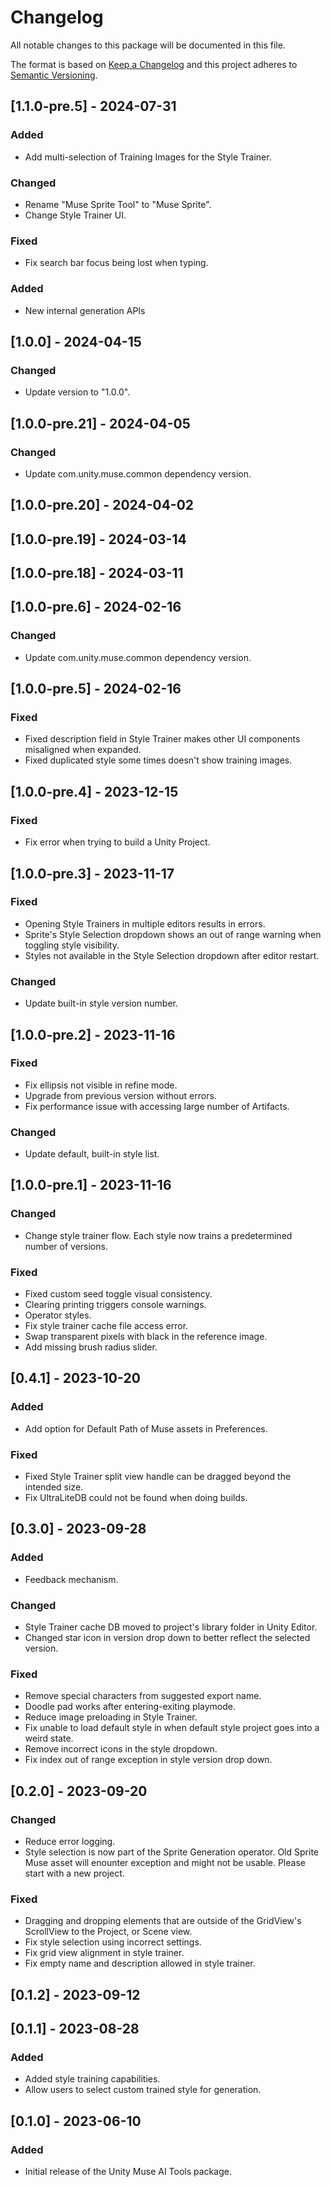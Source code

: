 # Changelog
All notable changes to this package will be documented in this file.

The format is based on [Keep a Changelog](http://keepachangelog.com/en/1.0.0/)
and this project adheres to [Semantic Versioning](http://semver.org/spec/v2.0.0.html).

## [1.1.0-pre.5] - 2024-07-31

### Added

- Add multi-selection of Training Images for the Style Trainer.

### Changed

- Rename "Muse Sprite Tool" to "Muse Sprite".
- Change Style Trainer UI.

### Fixed

- Fix search bar focus being lost when typing.

### Added
- New internal generation APIs
 
## [1.0.0] - 2024-04-15

### Changed

- Update version to "1.0.0".

## [1.0.0-pre.21] - 2024-04-05

### Changed

- Update com.unity.muse.common dependency version.

## [1.0.0-pre.20] - 2024-04-02

## [1.0.0-pre.19] - 2024-03-14

## [1.0.0-pre.18] - 2024-03-11

## [1.0.0-pre.6] - 2024-02-16

### Changed

- Update com.unity.muse.common dependency version.

## [1.0.0-pre.5] - 2024-02-16

### Fixed
- Fixed description field in Style Trainer makes other UI components misaligned when expanded.
- Fixed duplicated style some times doesn't show training images.

## [1.0.0-pre.4] - 2023-12-15

### Fixed

- Fix error when trying to build a Unity Project.

## [1.0.0-pre.3] - 2023-11-17

### Fixed

- Opening Style Trainers in multiple editors results in errors.
- Sprite's Style Selection dropdown shows an out of range warning when toggling style visibility.
- Styles not available in the Style Selection dropdown after editor restart.

### Changed

- Update built-in style version number.

## [1.0.0-pre.2] - 2023-11-16

### Fixed

- Fix ellipsis not visible in refine mode.
- Upgrade from previous version without errors.
- Fix performance issue with accessing large number of Artifacts.

### Changed

- Update default, built-in style list.

## [1.0.0-pre.1] - 2023-11-16

### Changed
- Change style trainer flow. Each style now trains a predetermined number of versions.

### Fixed

- Fixed custom seed toggle visual consistency.
- Clearing printing triggers console warnings.
- Operator styles.
- Fix style trainer cache file access error.
- Swap transparent pixels with black in the reference image.
- Add missing brush radius slider.

## [0.4.1] - 2023-10-20

### Added

- Add option for Default Path of Muse assets in Preferences.

### Fixed

- Fixed Style Trainer split view handle can be dragged beyond the intended size.
- Fix UltraLiteDB could not be found when doing builds.

## [0.3.0] - 2023-09-28

### Added

- Feedback mechanism.

### Changed

- Style Trainer cache DB moved to project's library folder in Unity Editor.
- Changed star icon in version drop down to better reflect the selected version.

### Fixed

- Remove special characters from suggested export name.
- Doodle pad works after entering-exiting playmode.
- Reduce image preloading in Style Trainer.
- Fix unable to load default style in when default style project goes into a weird state.
- Remove incorrect icons in the style dropdown.
- Fix index out of range exception in style version drop down.

## [0.2.0] - 2023-09-20

### Changed

- Reduce error logging.
- Style selection is now part of the Sprite Generation operator. Old Sprite Muse asset will enounter exception and might not be usable. Please start with a new project.

### Fixed

- Dragging and dropping elements that are outside of the GridView's ScrollView to the Project, or Scene view.
- Fix style selection using incorrect settings.
- Fix grid view alignment in style trainer.
- Fix empty name and description allowed in style trainer.


## [0.1.2] - 2023-09-12

## [0.1.1] - 2023-08-28

### Added

- Added style training capabilities.
- Allow users to select custom trained style for generation.

## [0.1.0] - 2023-06-10

### Added

- Initial release of the Unity Muse AI Tools package.
